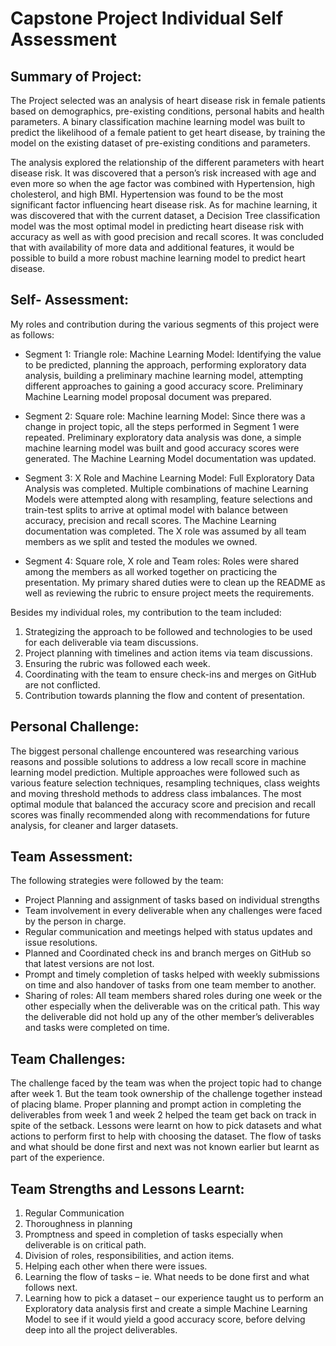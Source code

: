 # Capstone Project Individual Self Assessment

## __Summary of Project:__

The Project selected was an analysis of heart disease risk in female patients based on demographics, pre-existing conditions, personal habits and health parameters. A binary classification machine learning model was built to predict the likelihood of a female patient to get heart disease, by training the model on the existing dataset of pre-existing conditions and parameters.

The analysis explored the relationship of the different parameters with heart disease risk. It was discovered that a person’s risk increased with age and even more so when the age factor was combined with Hypertension, high cholesterol, and high BMI. Hypertension was found to be the most significant factor influencing heart disease risk. As for machine learning, it was discovered that with the current dataset, a Decision Tree classification model was the most optimal model in predicting heart disease risk with accuracy as well as with good precision and recall scores. It was concluded that with availability of more data and additional features, it would be possible to build a more robust machine learning model to predict heart disease.


## __Self- Assessment:__

My roles and contribution during the various segments of this project were as follows:

- Segment 1: Triangle role: Machine Learning Model: Identifying the value to be predicted, planning the approach, performing exploratory data analysis, building a preliminary machine learning model, attempting different approaches to gaining a good accuracy score. Preliminary Machine Learning model proposal document was prepared.

- Segment 2: Square role: Machine learning Model: Since there was a change in project topic, all the steps performed in Segment 1 were repeated. Preliminary exploratory data analysis was done, a simple machine learning model was built and good accuracy scores were generated. The Machine Learning Model documentation was updated.

- Segment 3: X Role and Machine Learning Model:  Full Exploratory Data Analysis was completed. Multiple combinations of machine Learning Models were attempted along with resampling, feature selections and train-test splits to arrive at optimal model with balance between accuracy, precision and recall scores. The Machine Learning documentation was completed. The X role was assumed by all team members as we split and tested the modules we owned.

- Segment 4: Square role, X role and Team roles:  Roles were shared among the members as all worked together on practicing the presentation. My primary shared duties were to clean up the README as well as reviewing the rubric to ensure project meets the requirements.

Besides my individual roles, my contribution to the team included:
1.	Strategizing the approach to be followed and technologies to be used for each deliverable via team discussions.
2.	Project planning with timelines and action items via team discussions.
3.	Ensuring the rubric was followed each week.
4.	Coordinating with the team to ensure check-ins and merges on GitHub are not conflicted.
5.	Contribution towards planning the flow and content of presentation.

## __Personal Challenge:__

The biggest personal challenge encountered was researching various reasons and possible solutions to address a low recall score in machine learning model prediction. Multiple approaches were followed such as various feature selection techniques, resampling techniques, class weights and moving threshold methods to address class imbalances. The most optimal module that balanced the accuracy score and precision and recall scores was finally recommended along with recommendations for future analysis, for cleaner and larger datasets. 

## __Team Assessment:__

The following strategies were followed by the team:

- Project Planning and assignment of tasks based on individual strengths
- Team involvement in every deliverable when any challenges were faced by the person in charge.
- Regular communication and meetings helped with status updates and issue resolutions.
- Planned and Coordinated check ins and branch merges on GitHub so that latest versions are not lost.
- Prompt and timely completion of tasks helped with weekly submissions on time and also handover of tasks from one team member to another.
- Sharing of roles: All team members shared roles during one week or the other especially when the deliverable was on the critical path. This way the deliverable did not hold up any of the other member’s deliverables and tasks were completed on time.

## __Team Challenges:__

The challenge faced by the team was when the project topic had to change after week 1. But the team took ownership of the challenge together instead of placing blame. Proper planning and prompt action in completing the deliverables from week 1 and week 2 helped the team get back on track in spite of the setback. Lessons were learnt on how to pick datasets and what actions to perform first to help with choosing the dataset. The flow of tasks and what should be done first and next was not known earlier but learnt as part of the experience.

## __Team Strengths and Lessons Learnt:__

1.	Regular Communication
2.	Thoroughness in planning
3.	Promptness and speed in completion of tasks especially when deliverable is on critical path.
4.	Division of roles, responsibilities, and action items.
5.	Helping each other when there were issues.
6.	Learning the flow of tasks – ie. What needs to be done first and what follows next.
7.	Learning how to pick a dataset – our experience taught us to perform an Exploratory data analysis first and create a simple Machine Learning Model to see if it would yield a good accuracy score, before delving deep into all the project deliverables.
